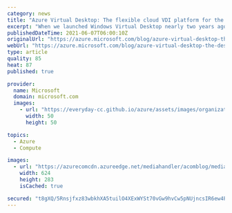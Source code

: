 ```yaml
---
category: news
title: "Azure Virtual Desktop: The flexible cloud VDI platform for the hybrid workplace"
excerpt: "When we launched Windows Virtual Desktop nearly two years ago, no one predicted a global pandemic would force millions of workers to leave the office and work from home. Organizations around the world migrated important apps and data to the cloud to gain business resilience and agility."
publishedDateTime: 2021-06-07T06:00:10Z
originalUrl: "https://azure.microsoft.com/blog/azure-virtual-desktop-the-desktop-and-app-virtualization-platform-for-the-hybrid-workplace/"
webUrl: "https://azure.microsoft.com/blog/azure-virtual-desktop-the-desktop-and-app-virtualization-platform-for-the-hybrid-workplace/"
type: article
quality: 85
heat: 87
published: true

provider:
  name: Microsoft
  domain: microsoft.com
  images:
    - url: "https://everyday-cc.github.io/azure/assets/images/organizations/microsoft.com-50x50.jpg"
      width: 50
      height: 50

topics:
  - Azure
  - Compute

images:
  - url: "https://azurecomcdn.azureedge.net/mediahandler/acomblog/media/Default/blog/1dbc09e5-a156-46b0-a1e8-88ebc3954318.png"
    width: 624
    height: 283
    isCached: true

secured: "t8gXQ/5Rnsjfxz83wbkhXA5tuilO4XExWYSt70vGw9hvCw5pNUjncsIR6ew4PmIIJsE7KENZTXJ+RC9DGslG7mYyRSj656rVI2VmJ1DNwYJRQ+C15uDPv9FT9ZbeNmQUsoj/tvKIiM5hTXE0RUKcpFwqmLGO1UgqTXXBxyj4/9dbD5Snbz3CdY49InLo6cp2MKR0P3fbwCcvdIahkUOgtvOdY39S5Dw0irgWRhtPaz1gexqa/4cQ5x9g+RSsv2y9ZfeztpJvXLcZTX7YOShZLWgjuUqaIODh5f6Yw2FtVayKvtpHw3Fa+aBdpYzUEL44+R6NhTtVtrP5PiRROEQu/tmMKgNdGCyqR38MXnwcNT0=;4TTnoV/DFfkkSuU5PVTg4A=="
---
```


